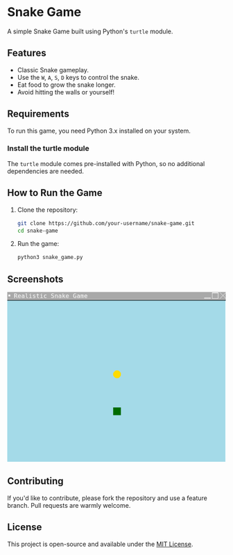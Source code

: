 # Snake Game

A simple Snake Game built using Python's `turtle` module.

## Features

- Classic Snake gameplay.
- Use the `W`, `A`, `S`, `D` keys to control the snake.
- Eat food to grow the snake longer.
- Avoid hitting the walls or yourself!

## Requirements

To run this game, you need Python 3.x installed on your system.

### Install the turtle module

The `turtle` module comes pre-installed with Python, so no additional dependencies are needed.

## How to Run the Game

1. Clone the repository:
    ```bash
    git clone https://github.com/your-username/snake-game.git
    cd snake-game
    ```

2. Run the game:
    ```bash
    python3 snake_game.py
    ```

## Screenshots

![Game Screenshot](screenshot.png)  <!-- Add a screenshot here later -->

## Contributing

If you'd like to contribute, please fork the repository and use a feature branch. Pull requests are warmly welcome.

## License

This project is open-source and available under the [MIT License](LICENSE).

